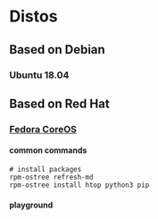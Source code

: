 # Distos

## Based on Debian

### Ubuntu 18.04

## Based on Red Hat

### [Fedora CoreOS](https://docs.fedoraproject.org/en-US/fedora-coreos/faq/) <a id="_what_are_the_communication_channels_around_fedora_coreos"></a>

#### common commands

```text
# install packages
rpm-ostree refresh-md 
rpm-ostree install htop python3 pip

```

#### playground



